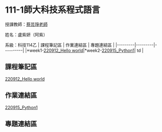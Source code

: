 # 111-1師大科技系程式語言
 授課教師：[蔡芸琤老師](https://github.com/pecu)
 
 姓名：盧紫妍（阿紫）
 
 系級：科技114乙
| 課程筆記區 | 作業連結區 | 專題連結區 |
|---------|---------|----------|
|*week1-[220912_Hello world](http://localhost:8888/notebooks/Documents/GitHub/PL/Untitled.ipynb?kernel_name=python3)|*week2-[220915_Python1](http://localhost:8888/notebooks/Desktop/111-1/%E5%9B%9B%EF%BC%882-4%EF%BC%89%E7%A8%8B%E5%BC%8F%E8%AA%9E%E8%A8%80/GitHub/PL/220915_Python01.ipynb)| td       |
## 課程筆記區
[220912_Hello world](http://localhost:8888/notebooks/Documents/GitHub/PL/Untitled.ipynb?kernel_name=python3)
## 作業連結區
[220915_Python1](http://localhost:8888/notebooks/Desktop/111-1/%E5%9B%9B%EF%BC%882-4%EF%BC%89%E7%A8%8B%E5%BC%8F%E8%AA%9E%E8%A8%80/GitHub/PL/220915_Python01.ipynb)
## 專題連結區

